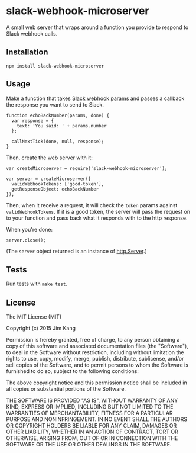 slack-webhook-microserver
=========================

A small web server that wraps around a function you provide to respond to Slack webhook calls.

Installation
------------

    npm install slack-webhook-microserver    

Usage
-----

Make a function that takes [Slack webhook params](https://api.slack.com/outgoing-webhooks) and passes a callback the response you want to send to Slack.

    function echoBackNumber(params, done) {
      var response = {
        text: 'You said: ' + params.number
      };

      callNextTick(done, null, response);
    }

Then, create the web server with it:

    var createMicroserver = require('slack-webhook-microserver');

    var server = createMicroserver({
      validWebhookTokens: ['good-token'],
      getResponseObject: echoBackNumber
    });

Then, when it receive a request, it will check the `token` params against `validWebhookTokens`. If it is a good token, the server will pass the request on to your function and pass back what it responds with to the http response.

When you're done:

    server.close();

(The `server` object returned is an instance of [http.Server](https://nodejs.org/api/http.html#http_class_http_server).)

Tests
-----

Run tests with `make test`.

License
-------

The MIT License (MIT)

Copyright (c) 2015 Jim Kang

Permission is hereby granted, free of charge, to any person obtaining a copy
of this software and associated documentation files (the "Software"), to deal
in the Software without restriction, including without limitation the rights
to use, copy, modify, merge, publish, distribute, sublicense, and/or sell
copies of the Software, and to permit persons to whom the Software is
furnished to do so, subject to the following conditions:

The above copyright notice and this permission notice shall be included in
all copies or substantial portions of the Software.

THE SOFTWARE IS PROVIDED "AS IS", WITHOUT WARRANTY OF ANY KIND, EXPRESS OR
IMPLIED, INCLUDING BUT NOT LIMITED TO THE WARRANTIES OF MERCHANTABILITY,
FITNESS FOR A PARTICULAR PURPOSE AND NONINFRINGEMENT. IN NO EVENT SHALL THE
AUTHORS OR COPYRIGHT HOLDERS BE LIABLE FOR ANY CLAIM, DAMAGES OR OTHER
LIABILITY, WHETHER IN AN ACTION OF CONTRACT, TORT OR OTHERWISE, ARISING FROM,
OUT OF OR IN CONNECTION WITH THE SOFTWARE OR THE USE OR OTHER DEALINGS IN
THE SOFTWARE.
